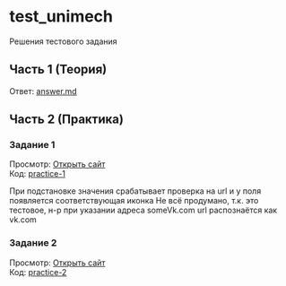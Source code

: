 # test_unimech
Решения тестового задания

## Часть 1 (Теория)

Ответ: [answer.md](/theory-1/answer.md)

## Часть 2 (Практика)

### Задание 1

Просмотр: [Открыть сайт](https://test-uni-lalivirtei.netlify.app/practice-1/)       
Код: [practice-1](/practice-1)

При подстановке значения срабатывает проверка на url и у поля появляется соответствующая иконка
Не всё продумано, т.к. это тестовое, н-р при указании адреса someVk.com url распознаётся как vk.com


### Задание 2

Просмотр: [Открыть сайт](https://test-uni-lalivirtei.netlify.app/practice-2/)       
Код: [practice-2](/practice-2)